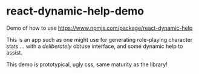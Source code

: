 # react-dynamic-help-demo
Demo of how to use https://www.npmjs.com/package/react-dynamic-help

This is an app such as one might use for generating role-playing character stats ... with a _deliberately_ obtuse interface, and some dynamic help to assist.

This demo is prototypical, ugly css, same maturity as the library!

